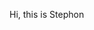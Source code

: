 Hi, this is Stephon 
<!---
phetson/phetson is a ✨ special ✨ repository because its `README.md` (this file) appears on your GitHub profile.
You can click the Preview link to take a look at your changes.
--->
